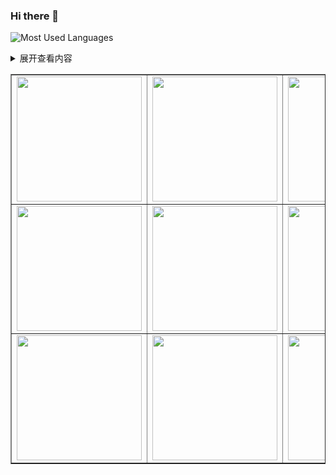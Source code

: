 ### Hi there 👋
![Most Used Languages](https://github-readme-stats.vercel.app/api/top-langs/?username=1328552867&theme=dark&layout=compact)
<details>
 <summary>展开查看内容</summary>
 这是展开后的内容。
</details>

<table border="1">
<tr>
<td><img src= "http://tva3.sinaimg.cn/large/006BdrJkgy1gtapoqhskxg3034034q49.gif" width="200" height="200"></td>
<td><img src= "http://tva3.sinaimg.cn/large/006BdrJkgy1gtapoqtrifg30340340t0.gif" width="200" height="200"></td>
<td><img src= "http://tva3.sinaimg.cn/large/006BdrJkgy1gtaposdh10g3034034gma.gif" width="200" height="200"></td>
</tr>
<tr>
<td><img src="http://tva3.sinaimg.cn/large/006BdrJkgy1gtapp45ziqg3034034aag.gif" width="200" height="200"></td>
<td><img src="http://tva3.sinaimg.cn/large/006BdrJkgy1gtapor5mpeg303403474q.gif" width="200" height="200"></td>
<td><img src="http://tva3.sinaimg.cn/large/006BdrJkgy1gtaporh62og30340343z9.gif" width="200" height="200"></td>
</tr>
<tr>
<td><img src="http://tva3.sinaimg.cn/large/006BdrJkgy1gtapou4wi7g3034034aag.gif" width="200" height="200"></td>
<td><img src="http://tva3.sinaimg.cn/large/006BdrJkgy1gtapoo3g36g30340343yu.gif" width="200" height="200"></td>
<td><img src="http://tva3.sinaimg.cn/large/006BdrJkgy1gtapp4hbwag3034034mxo.gif" width="200" height="200"></td>
</tr>
</table>
<!--
**1328552867/1328552867** is a ✨ _special_ ✨ repository because its `README.md` (this file) appears on your GitHub profile.

Here are some ideas to get you started:

- 🔭 I’m currently working on ...
- 🌱 I’m currently learning ...
- 👯 I’m looking to collaborate on ...
- 🤔 I’m looking for help with ...
- 💬 Ask me about ...
- 📫 How to reach me: ...
- 😄 Pronouns: ...
- ⚡ Fun fact: ...
-->
